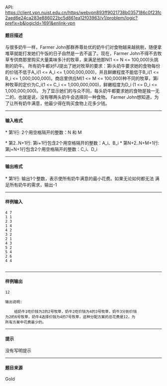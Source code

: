 API: https://client.vpn.nuist.edu.cn/https/webvpn893ff9021738b0357186c0f23fc2aed6e24ca283e886022bc5d861ea12f03963/v1/problem/logic?prefix=b&logicId=1691&enlink-vpn

#### 题目描述

与很多奶牛一样，Farmer John那群养尊处优的奶牛们对食物越来越挑剔，随便拿堆草就能打发她们午饭的日子自然是一去不返了。现在，Farmer John不得不去牧草专供商那里购买大量美味多汁的牧草，来满足他那N(1 <= N <= 100,000)头挑剔的奶牛。 所有奶牛都对FJ提出了她对牧草的要求：第i头奶牛要求她的食物每份的价钱不低于A\_i(1 <= A\_i <= 1,000,000,000)，并且鲜嫩程度不能低于B\_i(1 <= B\_i <= 1,000,000,000)。商店里供应M(1 <= M <= 100,000)种不同的牧草，第i 种牧草的定价为C\_i(1 <= C\_i <= 1,000,000,000)，鲜嫩程度为D\_i (1 <= D\_i <= 1,000,000,000)。 为了显示她们的与众不同，每头奶牛都要求她的食物是独一无二的，也就是说，没有哪两头奶牛会选择同一种食物。 Farmer John想知道，为了让所有奶牛满意，他最少得在购买食物上花多少钱。

---

#### 输入格式

\* 第1行: 2个用空格隔开的整数：N 和 M

\* 第2..N+1行: 第i+1行包含2个用空格隔开的整数：A\_i、B\_i \* 第N+2..N+M+1行: 第j+N+1行包含2个用空格隔开的整数：C\_i、D\_i

---

#### 输出格式

\* 第1行: 输出1个整数，表示使所有奶牛满意的最小花费。如果无论如何都无法 满足所有奶牛的需求，输出-1

---

#### 样例输入
```
4 7
1 1
2 3
1 4
4 2
3 2
2 1
4 3
5 2
5 4
2 6
4 4


```

---

#### 样例输出
```
12

输出说明:

    给奶牛1吃价钱为2的2号牧草，奶牛2吃价钱为4的3号牧草，奶牛3分到价钱
为2的6号牧草，奶牛4选择价钱为4的7号牧草，这种分配方案的总花费是12，为
所有方案中花费最少的。

```

---

#### 提示

没有写明提示

---

#### 题目来源

Gold